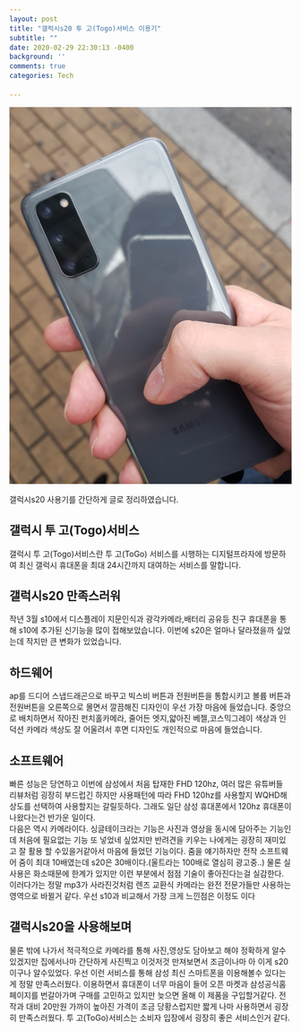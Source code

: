 ```yaml
---
layout: post
title: "갤럭시s20 투 고(Togo)서비스 이용기"
subtitle: ""
date: 2020-02-29 22:30:13 -0400
background: ''
comments: true
categories: Tech

---
```



<img src="https://raw.githubusercontent.com/taehoonoh/taehoonoh.github.io/master/img/posts/s20.jpg" width="700px">

갤럭시s20 사용기를 간단하게 글로 정리하였습니다.

## 갤럭시 투 고(Togo)서비스

갤럭시 투 고(Togo)서비스란 투 고(ToGo) 서비스를 시행하는 디지털프라자에 방문하여 최신 갤럭시 휴대폰을 최대 24시간까지 대여하는 서비스를 말합니다.

## 갤럭시s20 만족스러워

 작년 3월 s10에서 디스플레이 지문인식과 광각카메라,배터리 공유등 친구 휴대폰을 통해 s10에 추가된 신기능을 많이 접해보았습니다. 이번에 s20은 얼마나 달라졌을까 싶었는데 작지만 큰 변화가 있었습니다. 

## 하드웨어

 ap를 드디어 스냅드래곤으로 바꾸고 빅스비 버튼과 전원버튼을 통합시키고 볼륨 버튼과 전원버튼을 오른쪽으로 몰면서 깔끔해진 디자인이 우선 가장 마음에 들었습니다. 중앙으로 배치하면서 작아진 펀치홀카메라, 줄어든 엣지,얇아진 베젤,코스믹그레이 색상과 인덕션 카메라 색상도 잘 어울려서 후면 디자인도 개인적으로 마음에 들었습니다.

## 소프트웨어

빠른 성능은 당연하고 이번에 삼성에서 처음 탑재한 FHD 120hz, 여러 많은 유튜버들 리뷰처럼 굉장히 부드럽긴 하지만 사용패턴에 따라 FHD 120hz를 사용할지 WQHD해상도를 선택하여 사용할지는 갈릴듯하다. 그래도 일단 삼성 휴대폰에서 120hz 휴대폰이 나왔다는건 반가운 일이다.   
다음은 역시 카메라이다. 싱글테이크라는 기능은 사진과 영상을 동시에 담아주는 기능인데 처음에 필요없는 기능 또 넣었네 싶었지만 반려견을 키우는 나에게는 굉장히 재미있고 잘 활용 할 수있을거같아서 마음에 들었던 기능이다. 줌을 얘기하자만 전작 소프트웨어 줌이 최대 10배였는데 s20은 30배이다.(울트라는 100배로 열심히 광고중..) 물론 실사용은 화소때문에 한계가 있지만 이런 부분에서 점점 기술이 좋아진다는걸 실감한다. 이러다가는 정말 mp3가 사라진것처럼 렌즈 교환식 카메라는 완전 전문가들만 사용하는 영역으로 바뀔거 같다. 우선 s10과 비교해서 가장 크게 느낀점은 이정도 이다

## 갤럭시s20을 사용해보며

물론 밖에 나가서 적극적으로 카메라를 통해 사진,영상도 담아보고 해야 정확하게 알수 있겠지만 집에서나마 간단하게 사진찍고 이것저것 만져보면서 조금이나마 아 이게 s20이구나 알수있었다. 우선 이런 서비스를 통해 삼성 최신 스마트폰을 이용해볼수 있다는게 정말 만족스러웠다. 이용하면서 휴대폰이 너무 마음이 들어 오픈 마켓과 삼성공식홈페이지를 번갈아가며 구매를 고민하고 있지만 늦으면 올해 이 제품을 구입할거같다. 전작과 대비 20만원 가까이 높아진 가격이 조금 당황스럽지만 짧게 나마 사용하면서 굉장히 만족스러웠다. 투 고(ToGo)서비스는 소비자 입장에서 굉장히 좋은 서비스인거 같다.